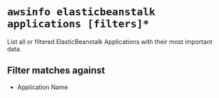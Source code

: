 # `awsinfo elasticbeanstalk applications [filters]*`

List all or filtered ElasticBeanstalk Applications with their most important data.

## Filter matches against

* Application Name
